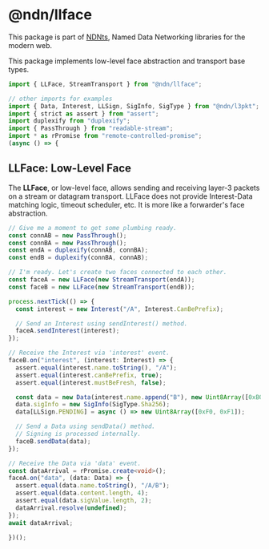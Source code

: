 # @ndn/llface

This package is part of [NDNts](https://yoursunny.com/p/NDNts/), Named Data Networking libraries for the modern web.

This package implements low-level face abstraction and transport base types.

```ts
import { LLFace, StreamTransport } from "@ndn/llface";

// other imports for examples
import { Data, Interest, LLSign, SigInfo, SigType } from "@ndn/l3pkt";
import { strict as assert } from "assert";
import duplexify from "duplexify";
import { PassThrough } from "readable-stream";
import * as rPromise from "remote-controlled-promise";
(async () => {
```

## LLFace: Low-Level Face

The **LLFace**, or low-level face, allows sending and receiving layer-3 packets on a stream or datagram transport.
LLFace does not provide Interest-Data matching logic, timeout scheduler, etc.
It is more like a forwarder's face abstraction.

```ts
// Give me a moment to get some plumbing ready.
const connAB = new PassThrough();
const connBA = new PassThrough();
const endA = duplexify(connAB, connBA);
const endB = duplexify(connBA, connAB);

// I'm ready. Let's create two faces connected to each other.
const faceA = new LLFace(new StreamTransport(endA));
const faceB = new LLFace(new StreamTransport(endB));

process.nextTick(() => {
  const interest = new Interest("/A", Interest.CanBePrefix);

  // Send an Interest using sendInterest() method.
  faceA.sendInterest(interest);
});

// Receive the Interest via 'interest' event.
faceB.on("interest", (interest: Interest) => {
  assert.equal(interest.name.toString(), "/A");
  assert.equal(interest.canBePrefix, true);
  assert.equal(interest.mustBeFresh, false);

  const data = new Data(interest.name.append("B"), new Uint8Array([0xB0, 0xB1, 0xB2, 0xB3]));
  data.sigInfo = new SigInfo(SigType.Sha256);
  data[LLSign.PENDING] = async () => new Uint8Array([0xF0, 0xF1]);

  // Send a Data using sendData() method.
  // Signing is processed internally.
  faceB.sendData(data);
});

// Receive the Data via 'data' event.
const dataArrival = rPromise.create<void>();
faceA.on("data", (data: Data) => {
  assert.equal(data.name.toString(), "/A/B");
  assert.equal(data.content.length, 4);
  assert.equal(data.sigValue.length, 2);
  dataArrival.resolve(undefined);
});
await dataArrival;
```

```ts
})();
```
